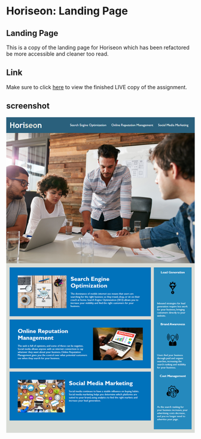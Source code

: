 # Horiseon: Landing Page

## Landing Page

This is a copy of the landing page for Horiseon which has been refactored be more accessible and cleaner too read.

## Link
Make sure to click [here](https://spotexx.github.io/Refactor-assignment/) to view the finished LIVE copy of the assignment.

## screenshot 
![The Horiseon webpage includes a navigation bar, a header image, and cards with text and images at the bottom of the page.](./assets/images/01-html-css-git-homework-demo.png)